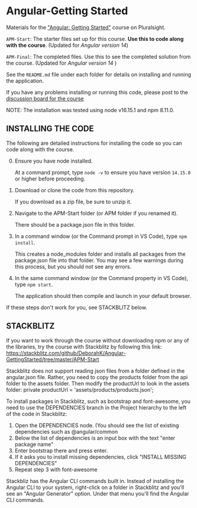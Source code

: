 # Angular-Getting Started
Materials for the ["Angular: Getting Started"](http://bit.ly/Angular-GettingStarted) course on Pluralsight.

`APM-Start`: The starter files set up for this course. **Use this to code along with the course**. (Updated for <i>Angular version 14</i>)

`APM-Final`: The completed files. Use this to see the completed solution from the course. (Updated for <i>Angular version 14 </i>)

See the `README.md` file under each folder for details on installing and running the application.

If you have any problems installing or running this code, please post to the [discussion board for the course](https://app.pluralsight.com/library/courses/angular-2-getting-started-update/discussion)

NOTE: The installation was tested using node v16.15.1 and npm 8.11.0.

## INSTALLING THE CODE

The following are detailed instructions for installing the code so you can code along with the course.

0) Ensure you have node installed.

   At a command prompt, type `node -v` to ensure you have version `14.15.0` or higher before proceeding.

1) Download or clone the code from this repository.

   If you download as a zip file, be sure to unzip it.

2) Navigate to the APM-Start folder (or APM folder if you renamed it).

   There should be a package.json file in this folder.

3) In a command window (or the Command prompt in VS Code), type `npm install`.

   This creates a node_modules folder and installs all packages from the package.json file into that folder. You may see a few warnings during this process, but you should not see any errors.
   
4) In the same command window (or the Command property in VS Code), type `npm start`.

   The application should then compile and launch in your default browser.
   
If these steps don't work for you, see STACKBLITZ below.

## STACKBLITZ

If you want to work through the course without downloading npm or any of the libraries, try the course with Stackblitz by following this link: https://stackblitz.com/github/DeborahK/Angular-GettingStarted/tree/master/APM-Start

Stackblitz does not support reading json files from a folder defined in the angular.json file. Rather, you need to copy the products folder from the api folder to the assets folder. Then modify the productUrl to look in the assets folder: private productUrl = 'assets/products/products.json';

To install packages in Stackblitz, such as bootstrap and font-awesome, you need to use the DEPENDENCIES branch in the Project hierarchy to the left of the code in Stackblitz:
1) Open the DEPENDENCIES node. (You should see the list of existing dependencies such as @angular/common
2) Below the list of dependencies is an input box with the text "enter package name"
3) Enter bootstrap there and press enter.
4) If it asks you to install missing dependencies, click "INSTALL MISSING DEPENDENCIES"
5) Repeat step 3 with font-awesome

Stackbliz has the Angular CLI commands built in. Instead of installing the Angular CLI to your system, right-click on a folder in Stackblitz and you'll see an "Angular Generator" option. Under that menu you'll find the Angular CLI commands.
